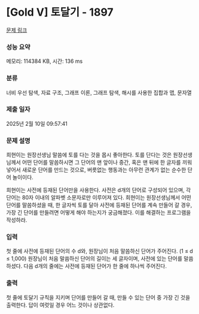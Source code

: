 # [Gold V] 토달기 - 1897 

[문제 링크](https://www.acmicpc.net/problem/1897) 

### 성능 요약

메모리: 114384 KB, 시간: 136 ms

### 분류

너비 우선 탐색, 자료 구조, 그래프 이론, 그래프 탐색, 해시를 사용한 집합과 맵, 문자열

### 제출 일자

2025년 2월 10일 09:57:41

### 문제 설명

<p>희현이는 원장선생님 말씀에 토를 다는 것을 몹시 좋아한다. 토를 단다는 것은 원장선생님께서 어떤 단어를 말씀하시면 그 단어의 맨 앞이나 중간, 혹은 맨 뒤에 한 글자를 끼워 넣어서 새로운 단어를 만드는 것으로, 버릇없는 행동과는 아무런 관계가 없는 순수한 단어 놀이이다.</p>

<p>희현이는 사전에 등재된 단어만을 사용한다. 사전은 d개의 단어로 구성되어 있으며, 각 단어는 80자 이내의 알파벳 소문자로만 이루어져 있다. 희현이는 원장선생님께서 어떤 단어를 말씀하셨을 때, 한 글자씩 토를 달아 사전에 등재된 단어를 계속 만들어 갈 경우, 가장 긴 단어를 만들려면 어떻게 해야 하는지가 궁금해졌다. 이를 해결하는 프로그램을 작성하라.</p>

### 입력 

 <p>첫 줄에 사전에 등재된 단어의 수 d와, 원장님이 처음 말씀하신 단어가 주어진다. (1 ≤ d ≤ 1,000) 원장님이 처음 말씀하신 단어의 길이는 세 글자이며, 사전에 있는 단어를 말씀하셨다. 다음 d개의 줄에는 사전에 등재된 단어가 한 줄에 하나씩 주어진다.</p>

### 출력 

 <p>첫 줄에 토달기 규칙을 지키며 단어를 만들어 갈 때, 만들 수 있는 단어 중 가장 긴 것을 출력한다. 답이 여럿일 경우 어느 것이나 상관없다.</p>

